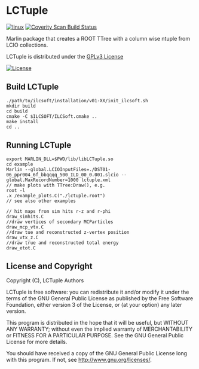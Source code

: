# LCTuple
[![linux](https://github.com/iLCSoft/LCTuple/actions/workflows/linux.yml/badge.svg)](https://github.com/iLCSoft/LCTuple/actions/workflows/linux.yml)
[![Coverity Scan Build Status](https://scan.coverity.com/projects/12360/badge.svg)](https://scan.coverity.com/projects/ilcsoft-lctuple)

Marlin package that creates a ROOT TTree with a column wise ntuple from LCIO collections.

LCTuple is distributed under the [GPLv3 License](http://www.gnu.org/licenses/gpl-3.0.en.html)

[![License](https://www.gnu.org/graphics/gplv3-127x51.png)](https://www.gnu.org/licenses/gpl-3.0.en.html)

## Build LCTuple
```
./path/to/ilcsoft/installation/v01-XX/init_ilcsoft.sh
mkdir build
cd build
cmake -C $ILCSOFT/ILCSoft.cmake ..
make install 
cd ..
```

## Running LCTuple
```
export MARLIN_DLL=$PWD/lib/libLCTuple.so
cd example
Marlin --global.LCIOInputFiles=./DST01-06_ppr004_6f_bbqqqq_500_ILD_00_0.001.slcio --global.MaxRecordNumber=1000 lctuple.xml
// make plots with TTree:Draw(), e.g.
root -l 
.x /example_plots.C("./lctuple.root")
// see also other examples	

// hit maps from sim hits r-z and r-phi
draw_simhits.C
//draw vertices of secondary MCParticles
draw_mcp_vtx.C
//draw tue and reconstructed z-vertex position
draw_vtx_z.C
//draw true and reconstructed total energy
draw_etot.C
```


## License and Copyright
Copyright (C), LCTuple Authors

LCTuple is free software: you can redistribute it and/or modify it under the terms of the GNU General Public License as published by the Free Software Foundation, either version 3 of the License, or (at your option) any later version.

This program is distributed in the hope that it will be useful, but WITHOUT ANY WARRANTY; without even the implied warranty of MERCHANTABILITY or FITNESS FOR A PARTICULAR PURPOSE.  See the GNU General Public License for more details.

You should have received a copy of the GNU General Public License long with this program.  If not, see <http://www.gnu.org/licenses/>.
